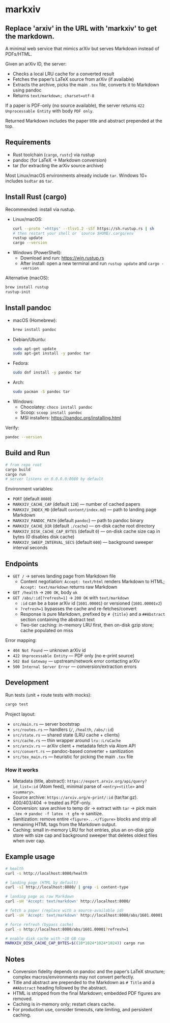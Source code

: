 # markxiv

## Replace 'arxiv' in the URL with 'markxiv' to get the markdown.

A minimal web service that mimics arXiv but serves Markdown instead of PDFs/HTML.

Given an arXiv ID, the server:
- Checks a local LRU cache for a converted result
- Fetches the paper’s LaTeX source from arXiv (if available)
- Extracts the archive, picks the main `.tex` file, converts it to Markdown using pandoc
- Returns `text/markdown; charset=utf-8`

If a paper is PDF-only (no source available), the server returns `422 Unprocessable Entity` with body `PDF only`.

Returned Markdown includes the paper title and abstract prepended at the top.

## Requirements

- Rust toolchain (`cargo`, `rustc`) via rustup
- pandoc (for LaTeX → Markdown conversion)
- tar (for extracting the arXiv source archive)

Most Linux/macOS environments already include `tar`. Windows 10+ includes `bsdtar` as `tar`.

## Install Rust (cargo)

Recommended: install via rustup.

- Linux/macOS:
  ```bash
  curl --proto '=https' --tlsv1.2 -sSf https://sh.rustup.rs | sh
  # then restart your shell or `source $HOME/.cargo/env`
  rustup update
  cargo --version
  ```
- Windows (PowerShell):
  - Download and run: https://win.rustup.rs
  - After install: open a new terminal and run `rustup update` and `cargo --version`

Alternative (macOS):
```bash
brew install rustup
rustup-init
```

## Install pandoc

- macOS (Homebrew):
  ```bash
  brew install pandoc
  ```
- Debian/Ubuntu:
  ```bash
  sudo apt-get update
  sudo apt-get install -y pandoc tar
  ```
- Fedora:
  ```bash
  sudo dnf install -y pandoc tar
  ```
- Arch:
  ```bash
  sudo pacman -S pandoc tar
  ```
- Windows:
  - Chocolatey: `choco install pandoc`
  - Scoop: `scoop install pandoc`
  - MSI installers: https://pandoc.org/installing.html

Verify:
```bash
pandoc --version
```

## Build and Run

```bash
# from repo root
cargo build
cargo run
# server listens on 0.0.0.0:8080 by default
```

Environment variables:
- `PORT` (default `8080`)
- `MARKXIV_CACHE_CAP` (default `128`) — number of cached papers
- `MARKXIV_INDEX_MD` (default `content/index.md`) — path to landing page Markdown
- `MARKXIV_PANDOC_PATH` (default `pandoc`) — path to pandoc binary
- `MARKXIV_CACHE_DIR` (default `./cache`) — on-disk cache root directory
- `MARKXIV_DISK_CACHE_CAP_BYTES` (default `0`) — on-disk cache size cap in bytes (0 disables disk cache)
- `MARKXIV_SWEEP_INTERVAL_SECS` (default `600`) — background sweeper interval seconds

## Endpoints

- `GET /` → serves landing page from Markdown file
  - Content negotiation: `Accept: text/html` renders Markdown to HTML; `Accept: text/markdown` returns raw Markdown
- `GET /health` → `200 OK`, body `ok`
- `GET /abs/:id[?refresh=1]` → `200 OK` with `text/markdown`
  - `:id` can be a base arXiv id (`1601.00001`) or versioned (`1601.00001v2`)
  - `?refresh=1` bypasses the cache and re-fetches/convert
  - Response is pure Markdown, prefixed by `# {title}` and a `##Abstract` section containing the abstract text
  - Two-tier caching: in-memory LRU first, then on-disk gzip store; cache populated on miss

Error mapping:
- `404 Not Found` — unknown arXiv id
- `422 Unprocessable Entity` — PDF only (no e-print source)
- `502 Bad Gateway` — upstream/network error contacting arXiv
- `500 Internal Server Error` — conversion/extraction errors

## Development

Run tests (unit + route tests with mocks):
```bash
cargo test
```

Project layout:
- `src/main.rs` — server bootstrap
- `src/routes.rs` — handlers (`/`, `/health`, `/abs/:id`)
- `src/state.rs` — shared state (LRU cache + clients)
- `src/cache.rs` — thin wrapper around `lru::LruCache`
- `src/arxiv.rs` — arXiv client + metadata fetch via Atom API
- `src/convert.rs` — pandoc-based converter + sanitization
- `src/tex_main.rs` — heuristic for picking the main `.tex` file

### How it works

- Metadata (title, abstract): `https://export.arxiv.org/api/query?id_list=:id` (Atom feed), minimal parse of `<entry><title>` and `<summary>`.
- Source archive: `https://arxiv.org/e-print/:id` (tar/tar.gz). 400/403/404 → treated as PDF-only.
- Conversion: save archive to temp dir → extract with `tar` → pick main `.tex` → `pandoc -f latex -t gfm` → sanitize.
- Sanitization: remove entire `<figure>...</figure>` blocks and strip all remaining HTML tags from the Markdown output.
- Caching: small in-memory LRU for hot entries, plus an on-disk gzip store with size cap and background sweeper that deletes oldest files when over cap.

## Example usage

```bash
# health
curl -s http://localhost:8080/health

# landing page (HTML by default)
curl -sI http://localhost:8080/ | grep -i content-type

# landing page as raw Markdown
curl -sH 'Accept: text/markdown' http://localhost:8080/

# fetch a paper (replace with a source-available id)
curl -sH 'Accept: text/markdown' http://localhost:8080/abs/1601.00001

# force refresh (bypass cache)
curl -s http://localhost:8080/abs/1601.00001?refresh=1

# enable disk cache with ~10 GB cap
MARKXIV_DISK_CACHE_CAP_BYTES=$((10*1024*1024*1024)) cargo run
```

## Notes

- Conversion fidelity depends on pandoc and the paper’s LaTeX structure; complex macros/environments may not convert perfectly.
- Title and abstract are prepended to the Markdown as `# Title` and a `##Abstract` heading followed by the abstract.
- HTML is stripped from the final Markdown; embedded PDF figures are removed.
- Caching is in-memory only; restart clears cache.
- For production use, consider timeouts, rate limiting, and persistent caching.
